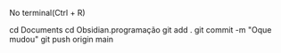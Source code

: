 No terminal(Ctrl + R)

cd Documents
cd Obsidian.programação
git add .
git commit -m "Oque mudou"
git push origin main